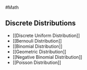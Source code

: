 #Math 
## Discrete Distributions
* [[Discrete Uniform Distribution]]
* [[Bernouli Distribution]]
* [[Binomial Distribution]]
* [[Geometric Distribution]]
* [[Negative Binomial Distribution]]
* [[Poisson Distribution]]